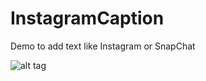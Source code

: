 # InstagramCaption

Demo to add text like Instagram or SnapChat 

![alt tag](https://github.com/nahung89/InstagramCaption/blob/master/Instagram_Caption.gif?raw=true)
